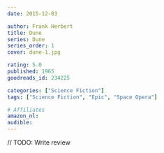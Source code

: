 ```yaml
---
date: 2015-12-03

author: Frank Herbert
title: Dune
series: Dune
series_order: 1
cover: dune-1.jpg

rating: 5.0
published: 1965
goodreads_id: 234225

categories: ["Science Fiction"]
tags: ["Science Fiction", "Epic", "Space Opera"]

# Affiliates
amazon_nl: 
audible: 
---
```


// TODO: Write review

